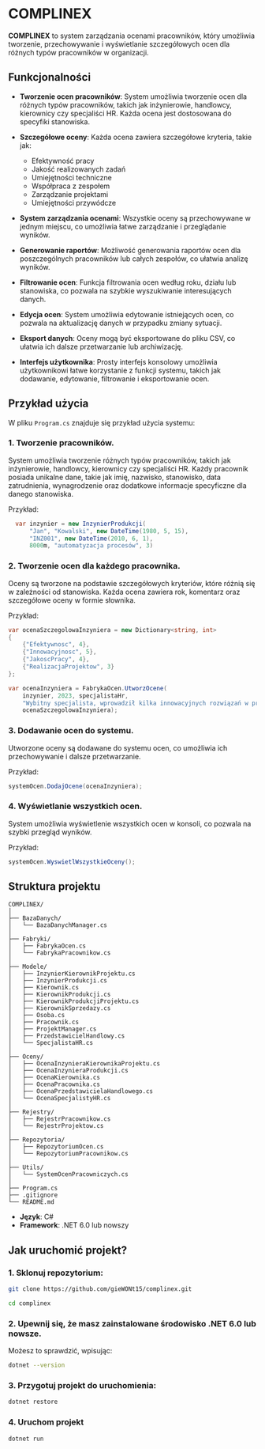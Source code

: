 # COMPLINEX

**COMPLINEX** to system zarządzania ocenami pracowników, który umożliwia tworzenie, przechowywanie i wyświetlanie szczegółowych ocen dla różnych typów pracowników w organizacji.

## Funkcjonalności

- **Tworzenie ocen pracowników**: System umożliwia tworzenie ocen dla różnych typów pracowników, takich jak inżynierowie, handlowcy, kierownicy czy specjaliści HR. Każda ocena jest dostosowana do specyfiki stanowiska.

- **Szczegółowe oceny**: Każda ocena zawiera szczegółowe kryteria, takie jak:
    - Efektywność pracy
    - Jakość realizowanych zadań
    - Umiejętności techniczne
    - Współpraca z zespołem
    - Zarządzanie projektami
    - Umiejętności przywódcze

- **System zarządzania ocenami**: Wszystkie oceny są przechowywane w jednym miejscu, co umożliwia łatwe zarządzanie i przeglądanie wyników.

- **Generowanie raportów**: Możliwość generowania raportów ocen dla poszczególnych pracowników lub całych zespołów, co ułatwia analizę wyników.

- **Filtrowanie ocen**: Funkcja filtrowania ocen według roku, działu lub stanowiska, co pozwala na szybkie wyszukiwanie interesujących danych.

- **Edycja ocen**: System umożliwia edytowanie istniejących ocen, co pozwala na aktualizację danych w przypadku zmiany sytuacji.

- **Eksport danych**: Oceny mogą być eksportowane do pliku CSV, co ułatwia ich dalsze przetwarzanie lub archiwizację.

- **Interfejs użytkownika**: Prosty interfejs konsolowy umożliwia użytkownikowi łatwe korzystanie z funkcji systemu, takich jak dodawanie, edytowanie, filtrowanie i eksportowanie ocen.

## Przykład użycia

W pliku `Program.cs` znajduje się przykład użycia systemu:

### 1. Tworzenie pracowników.
System umożliwia tworzenie różnych typów pracowników, takich jak inżynierowie, handlowcy, kierownicy czy specjaliści HR. Każdy pracownik posiada unikalne dane, takie jak imię, nazwisko, stanowisko, data zatrudnienia, wynagrodzenie oraz dodatkowe informacje specyficzne dla danego stanowiska.

Przykład:
```csharp
  var inzynier = new InzynierProdukcji(
      "Jan", "Kowalski", new DateTime(1980, 5, 15),
      "INZ001", new DateTime(2010, 6, 1),
      8000m, "automatyzacja procesów", 3)
```
### 2. Tworzenie ocen dla każdego pracownika.
Oceny są tworzone na podstawie szczegółowych kryteriów, które różnią się w zależności od stanowiska. Każda ocena zawiera rok, komentarz oraz szczegółowe oceny w formie słownika.

Przykład:
```csharp
var ocenaSzczegolowaInzyniera = new Dictionary<string, int>
{
    {"Efektywnosc", 4},
    {"Innowacyjnosc", 5},
    {"JakoscPracy", 4},
    {"RealizacjaProjektow", 3}
};

var ocenaInzyniera = FabrykaOcen.UtworzOcene(
    inzynier, 2023, specjalistaHr, 
    "Wybitny specjalista, wprowadził kilka innowacyjnych rozwiązań w procesie produkcji.",
    ocenaSzczegolowaInzyniera);
```
### 3. Dodawanie ocen do systemu.
Utworzone oceny są dodawane do systemu ocen, co umożliwia ich przechowywanie i dalsze przetwarzanie.

Przykład:
```csharp
systemOcen.DodajOcene(ocenaInzyniera);
```
### 4. Wyświetlanie wszystkich ocen.
System umożliwia wyświetlenie wszystkich ocen w konsoli, co pozwala na szybki przegląd wyników.

Przykład:
```csharp
systemOcen.WyswietlWszystkieOceny();
```
## Struktura projektu
```
COMPLINEX/
│
├── BazaDanych/
│   └── BazaDanychManager.cs
│
├── Fabryki/
│   ├── FabrykaOcen.cs
│   └── FabrykaPracownikow.cs
│
├── Modele/
│   ├── InzynierKierownikProjektu.cs
│   ├── InzynierProdukcji.cs
│   ├── Kierownik.cs
│   ├── KierownikProdukcji.cs
│   ├── KierownikProdukcjiProjektu.cs
│   ├── KierownikSprzedazy.cs
│   ├── Osoba.cs
│   ├── Pracownik.cs
│   ├── ProjektManager.cs
│   ├── PrzedstawicielHandlowy.cs
│   └── SpecjalistaHR.cs
│
├── Oceny/
│   ├── OcenaInzynieraKierownikaProjektu.cs
│   ├── OcenaInzynieraProdukcji.cs
│   ├── OcenaKierownika.cs
│   ├── OcenaPracownika.cs
│   ├── OcenaPrzedstawicielaHandlowego.cs
│   └── OcenaSpecjalistyHR.cs
│
├── Rejestry/
│   ├── RejestrPracownikow.cs
│   └── RejestrProjektow.cs
│
├── Repozytoria/
│   ├── RepozytoriumOcen.cs
│   └── RepozytoriumPracownikow.cs
│
├── Utils/
│   └── SystemOcenPracowniczych.cs
│
├── Program.cs
├── .gitignore
└── README.md
```
- **Język**: C#
- **Framework**: .NET 6.0 lub nowszy

## Jak uruchomić projekt?

### 1. Sklonuj repozytorium:
   ```bash
   git clone https://github.com/gieWONt15/complinex.git
   ```
   ```bash
   cd complinex
   ```
### 2. Upewnij się, że masz zainstalowane środowisko .NET 6.0 lub nowsze.
Możesz to sprawdzić, wpisując:
```bash
dotnet --version
```
### 3. Przygotuj projekt do uruchomienia:
```bash
dotnet restore
```
### 4. Uruchom projekt
```bash
dotnet run
```